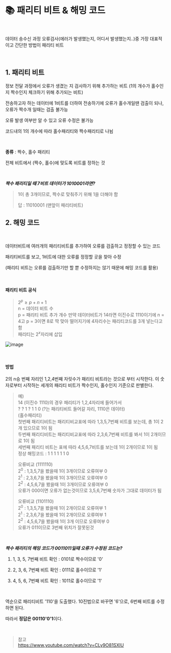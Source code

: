 # 📚 패리티 비트 & 해밍 코드

<br>

데이터 송수신 과정 오류검사(에러가 발생했는지, 어디서 발생했는지..)중 가장 대표적이고 간단한 방법이 패리티 비트

<br>

## 1. 패리티 비트

정보 전달 과정에서 오류가 생겼는 지 검사하기 위해 추가하는 비트
(1의 개수가 홀수인지 짝수인지 체크하기 위해 추가되는 비트)

전송하고자 하는 데이터에 1비트를 더하여 전송하기에 오류가 홀수개일땐 검출이 되나, 오류가 짝수개 일때는 검출 불가능

오류 발생 여부만 알 수 있고 오류 수정은 불가능

코드내의 1의 개수에 따라 홀수패리티와 짝수패리티로 나뉨

<br>

**종류** : 짝수, 홀수 패리티

전체 비트에서 (짝수, 홀수)에 맞도록 비트를 정하는 것

<br>

**_짝수 패리티일 때 7비트 데이터가 1010001라면?_**

> 1이 총 3개이므로, 짝수로 맞춰주기 위해 1을 더해야 함
>
> 답 : 11010001 (맨앞이 패리티비트)
> <br>

## 2. 해밍 코드

<br>

데이터비트에 여러개의 패리티비트를 추가하여 오류를 검출하고 정정할 수 있는 코드

패리티비트를 보고, 1비트에 대한 오류를 정정할 곳을 찾아 수정

(패리티 비트는 오류를 검출하기만 할 뿐 수정하지는 않기 때문에 해밍 코드를 활용)

<br>

#### 패리티 비트 공식

> $2^p \geq p + n + 1$  
> n = 데이터 비트 수  
> p = 패리티 비트 추가 개수
> 만약 데이터비트가 14라면 이진수로 1110이기에 n = 4고 p = 3이면 8로 딱 맞아 떨어지기에 4자리수는 패리티코드를 3개 넣는다고함  
> 패리티는 $2^x$자리에 삽입

![image](https://user-images.githubusercontent.com/55391944/147071734-7b8509d6-9bb6-4ec0-af90-63e43564026b.png)

<br>

#### 방법

2의 n승 번째 자리인 1,2,4번째 자릿수가 패리티 비트라는 것으로 부터 시작한다. 이 숫자로부터 시작하는 세개의 패리티 비트가 짝수인지, 홀수인지 기준으로 판별한다.

> 예)  
> 14 (이진수 1110)의 경우 패리티가 1,2,4자리에 들어가서  
> ? ? 1 ? 1 1 0 (?는 패리티비트 들어갈 자리, 1110은 데이터)  
> (홀수패리티)  
> 첫번째 패리티비트는 패리티비교표에 따라 1,3,5,7번째 비트를 보는데, 총 1이 2개 있으므로 1이 됨  
> 두번째 패리티비트는 패리티비교표에 따라 2,3,6,7번째 비트를 봐서 1이 2개이므로 1이 됨  
> 세번째 패리티 비트는 표에 따라 4,5,6,7비트를 보는데 1이 2개이므로 1이 됨  
> 정상 해밍코드 : 1 1 1 1 1 1 0
>
> 오류비교 (1111110)  
> $2^0$ : 1,3,5,7을 봤을때 1이 3개이므로 오류여부 0  
> $2^1$ : 2,3,6,7을 봤을때 1이 3개이므로 오류여부 0  
> $2^2$ : 4,5,6,7을 봤을때 1이 3개이므로 오류여부 0  
> 오류가 000이면 오류가 없는것이므로 3,5,6,7번째 숫자가 그대로 데이터가 됨
>
> 오류비교 (1101110)  
> $2^0$ : 1,3,5,7을 봤을때 1이 2개이므로 오류여부 1  
> $2^1$ : 2,3,6,7을 봤을때 1이 2개이므로 오류여부 1  
> $2^2$ : 4,5,6,7을 봤을때 1이 3개 이므로 오류여부 0  
> 오류가 011이므로 3번째 위치가 잘못된것

<br>

**_짝수 패리티의 해밍 코드가 0011011일때 오류가 수정된 코드는?_**

1. 1, 3, 5, 7번째 비트 확인 : 0101로 짝수이므로 '0'

2. 2, 3, 6, 7번째 비트 확인 : 0111로 홀수이므로 '1'

3. 4, 5, 6, 7번째 비트 확인 : 1011로 홀수이므로 '1'

<br>

역순으로 패리티비트 '110'을 도출했다. 10진법으로 바꾸면 '6'으로, 6번째 비트를 수정하면 된다.

따라서 **정답은 00110'0'1**이다.

<br>

> 참고  
> https://www.youtube.com/watch?v=CLy9O81SXlU
